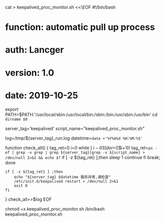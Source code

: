 cat > keepalived_proc_monitor.sh <<\EOF
#!/bin/bash
# function: automatic pull up process
# auth: Lancger
# version: 1.0
# date: 2019-10-25

export PATH=$PATH:'/usr/local/sbin:/usr/local/bin:/sbin:/bin:/usr/sbin:/usr/bin'
cd `dirname $0`

server_tag='keepalived'
script_name="keepalived_proc_monitor.sh"

log=/tmp/${server_tag}_run.log
datetime=`date +'%Y%m%d %H:%M:%S'`

function check_all()
{
    tag_ret=0
    i=0
    while [ $i -lt 3 ]
    do
        i=$(($i+1))
        tag_ret=`ps -ef | grep -v grep | grep ${server_tag}|grep -v ${script_name} > /dev/null 2>&1 && echo $?`
        if [ -z ${tag_ret} ];then
            sleep 1
            continue
        fi
        break;
    done

    if [ -z ${tag_ret} ] ;then
        echo "${server_tag} $datetime 服务异常,请检查"
        /etc/init.d/keepalived restart > /dev/null 2>&1
        exit 0
    fi
}
check_all>>$log
EOF

chmod +x keepalived_proc_monitor.sh
/bin/bash keepalived_proc_monitor.sh
